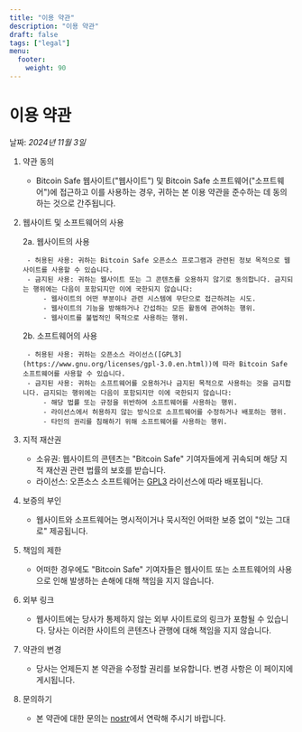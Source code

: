 ```yaml
---
title: "이용 약관"
description: "이용 약관"
draft: false
tags: ["legal"]
menu:
  footer:
    weight: 90
---
```


# 이용 약관

날짜: *2024년 11월 3일*

1. 약관 동의

    - Bitcoin Safe 웹사이트("웹사이트") 및 Bitcoin Safe 소프트웨어("소프트웨어")에 접근하고 이를 사용하는 경우, 귀하는 본 이용 약관을 준수하는 데 동의하는 것으로 간주됩니다.

2. 웹사이트 및 소프트웨어의 사용

    2a. 웹사이트의 사용

        - 허용된 사용: 귀하는 Bitcoin Safe 오픈소스 프로그램과 관련된 정보 목적으로 웹사이트를 사용할 수 있습니다.
        - 금지된 사용: 귀하는 웹사이트 또는 그 콘텐츠를 오용하지 않기로 동의합니다. 금지되는 행위에는 다음이 포함되지만 이에 국한되지 않습니다:
            - 웹사이트의 어떤 부분이나 관련 시스템에 무단으로 접근하려는 시도.
            - 웹사이트의 기능을 방해하거나 간섭하는 모든 활동에 관여하는 행위.
            - 웹사이트를 불법적인 목적으로 사용하는 행위.

    2b. 소프트웨어의 사용

        - 허용된 사용: 귀하는 오픈소스 라이선스([GPL3](https://www.gnu.org/licenses/gpl-3.0.en.html))에 따라 Bitcoin Safe 소프트웨어를 사용할 수 있습니다.
        - 금지된 사용: 귀하는 소프트웨어를 오용하거나 금지된 목적으로 사용하는 것을 금지합니다. 금지되는 행위에는 다음이 포함되지만 이에 국한되지 않습니다:
            - 해당 법률 또는 규정을 위반하여 소프트웨어를 사용하는 행위.
            - 라이선스에서 허용하지 않는 방식으로 소프트웨어를 수정하거나 배포하는 행위.
            - 타인의 권리를 침해하기 위해 소프트웨어를 사용하는 행위.

3. 지적 재산권

    - 소유권: 웹사이트의 콘텐츠는 "Bitcoin Safe" 기여자들에게 귀속되며 해당 지적 재산권 관련 법률의 보호를 받습니다.
    - 라이선스: 오픈소스 소프트웨어는 [GPL3](https://www.gnu.org/licenses/gpl-3.0.en.html) 라이선스에 따라 배포됩니다.

4. 보증의 부인

    - 웹사이트와 소프트웨어는 명시적이거나 묵시적인 어떠한 보증 없이 "있는 그대로" 제공됩니다.

5. 책임의 제한

    - 어떠한 경우에도 "Bitcoin Safe" 기여자들은 웹사이트 또는 소프트웨어의 사용으로 인해 발생하는 손해에 대해 책임을 지지 않습니다.

6. 외부 링크

    - 웹사이트에는 당사가 통제하지 않는 외부 사이트로의 링크가 포함될 수 있습니다. 당사는 이러한 사이트의 콘텐츠나 관행에 대해 책임을 지지 않습니다.

7. 약관의 변경

    - 당사는 언제든지 본 약관을 수정할 권리를 보유합니다. 변경 사항은 이 페이지에 게시됩니다.

8. 문의하기

    - 본 약관에 대한 문의는 [nostr](https://yakihonne.com/users/npub1g9uhysae68vhvwwqel8v9enr9mg43rn4tpurs6a9g4jsrw6nl7lsplhs9v)에서 연락해 주시기 바랍니다.